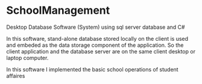 # SchoolManagement
Desktop Database Software (System) using sql server database and C#

In this software, stand-alone database stored locally on the client is used and embeded as the data storage component of the application. 
So the client application and the database server are on the same client desktop or laptop computer.

In this software I implemented the basic school operations of student affaires
